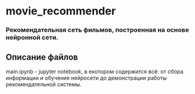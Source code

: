 ﻿# movie_recommender

### Рекомендательная сеть фильмов, построенная на основе нейронной сети.

## Описание файлов
main.ipynb - jupyter notebook, в екотором содержится всё: от сбора информации и обучения нейросети до демонстрации работы рекомендательной системы.
